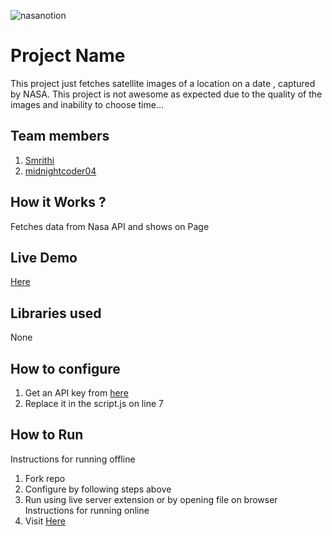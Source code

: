




![nasanotion](https://github.com/user-attachments/assets/f5e65cb8-48c0-4dc0-b757-bf3569f32d2f)

# Project Name
This project just fetches satellite images of a location on a date , captured by NASA. This project is not awesome as expected due to the quality of the images and inability to choose time...
## Team members
1. [Smrithi](https://github.com/SmrithiIsTired)
2. [midnightcoder04](https://github.com/midnightcoder04)
## How it Works ?
Fetches data from Nasa API and shows on Page
## Live Demo
[Here](https://shn-nasa-api.vercel.app/)
## Libraries used
None
## How to configure
1. Get an API key from [here](https://api.nasa.gov)
2. Replace it in the script.js on line 7
## How to Run
Instructions for running offline
1. Fork repo
2. Configure by following steps above
3. Run using live server extension or by opening file on browser
Instructions for running online
1. Visit [Here](https://shn-nasa-api.vercel.app/)
